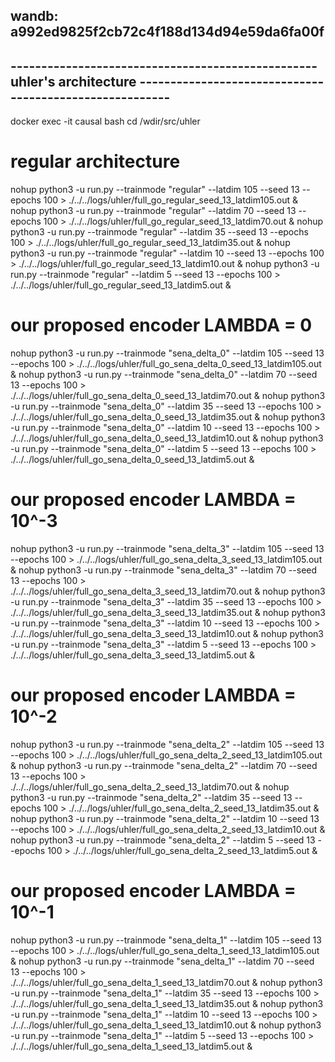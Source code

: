 
## wandb: a992ed9825f2cb72c4f188d134d94e59da6fa00f

## -------------------------------------------------- uhler's architecture --------------------------------------------------------
docker exec -it causal bash
cd /wdir/src/uhler


# regular architecture
nohup python3 -u run.py --trainmode "regular" --latdim 105 --seed 13 --epochs 100 > ./../../logs/uhler/full_go_regular_seed_13_latdim105.out & 
nohup python3 -u run.py --trainmode "regular" --latdim 70 --seed 13 --epochs 100 > ./../../logs/uhler/full_go_regular_seed_13_latdim70.out & 
nohup python3 -u run.py --trainmode "regular" --latdim 35 --seed 13 --epochs 100 > ./../../logs/uhler/full_go_regular_seed_13_latdim35.out & 
nohup python3 -u run.py --trainmode "regular" --latdim 10 --seed 13 --epochs 100 > ./../../logs/uhler/full_go_regular_seed_13_latdim10.out & 
nohup python3 -u run.py --trainmode "regular" --latdim 5 --seed 13 --epochs 100 > ./../../logs/uhler/full_go_regular_seed_13_latdim5.out & 

# our proposed encoder LAMBDA = 0
nohup python3 -u run.py --trainmode "sena_delta_0" --latdim 105 --seed 13 --epochs 100 > ./../../logs/uhler/full_go_sena_delta_0_seed_13_latdim105.out & 
nohup python3 -u run.py --trainmode "sena_delta_0" --latdim 70 --seed 13 --epochs 100 > ./../../logs/uhler/full_go_sena_delta_0_seed_13_latdim70.out &
nohup python3 -u run.py --trainmode "sena_delta_0" --latdim 35 --seed 13 --epochs 100 > ./../../logs/uhler/full_go_sena_delta_0_seed_13_latdim35.out &
nohup python3 -u run.py --trainmode "sena_delta_0" --latdim 10 --seed 13 --epochs 100 > ./../../logs/uhler/full_go_sena_delta_0_seed_13_latdim10.out &
nohup python3 -u run.py --trainmode "sena_delta_0" --latdim 5 --seed 13 --epochs 100 > ./../../logs/uhler/full_go_sena_delta_0_seed_13_latdim5.out &

# our proposed encoder LAMBDA = 10^-3
nohup python3 -u run.py --trainmode "sena_delta_3" --latdim 105 --seed 13 --epochs 100 > ./../../logs/uhler/full_go_sena_delta_3_seed_13_latdim105.out & 
nohup python3 -u run.py --trainmode "sena_delta_3" --latdim 70 --seed 13 --epochs 100 > ./../../logs/uhler/full_go_sena_delta_3_seed_13_latdim70.out &
nohup python3 -u run.py --trainmode "sena_delta_3" --latdim 35 --seed 13 --epochs 100 > ./../../logs/uhler/full_go_sena_delta_3_seed_13_latdim35.out &
nohup python3 -u run.py --trainmode "sena_delta_3" --latdim 10 --seed 13 --epochs 100 > ./../../logs/uhler/full_go_sena_delta_3_seed_13_latdim10.out &
nohup python3 -u run.py --trainmode "sena_delta_3" --latdim 5 --seed 13 --epochs 100 > ./../../logs/uhler/full_go_sena_delta_3_seed_13_latdim5.out &

# our proposed encoder LAMBDA = 10^-2
nohup python3 -u run.py --trainmode "sena_delta_2" --latdim 105 --seed 13 --epochs 100 > ./../../logs/uhler/full_go_sena_delta_2_seed_13_latdim105.out &
nohup python3 -u run.py --trainmode "sena_delta_2" --latdim 70 --seed 13 --epochs 100 > ./../../logs/uhler/full_go_sena_delta_2_seed_13_latdim70.out &
nohup python3 -u run.py --trainmode "sena_delta_2" --latdim 35 --seed 13 --epochs 100 > ./../../logs/uhler/full_go_sena_delta_2_seed_13_latdim35.out &
nohup python3 -u run.py --trainmode "sena_delta_2" --latdim 10 --seed 13 --epochs 100 > ./../../logs/uhler/full_go_sena_delta_2_seed_13_latdim10.out &
nohup python3 -u run.py --trainmode "sena_delta_2" --latdim 5 --seed 13 --epochs 100 > ./../../logs/uhler/full_go_sena_delta_2_seed_13_latdim5.out &

# our proposed encoder LAMBDA = 10^-1
nohup python3 -u run.py --trainmode "sena_delta_1" --latdim 105 --seed 13 --epochs 100 > ./../../logs/uhler/full_go_sena_delta_1_seed_13_latdim105.out &
nohup python3 -u run.py --trainmode "sena_delta_1" --latdim 70 --seed 13 --epochs 100 > ./../../logs/uhler/full_go_sena_delta_1_seed_13_latdim70.out &
nohup python3 -u run.py --trainmode "sena_delta_1" --latdim 35 --seed 13 --epochs 100 > ./../../logs/uhler/full_go_sena_delta_1_seed_13_latdim35.out &
nohup python3 -u run.py --trainmode "sena_delta_1" --latdim 10 --seed 13 --epochs 100 > ./../../logs/uhler/full_go_sena_delta_1_seed_13_latdim10.out &
nohup python3 -u run.py --trainmode "sena_delta_1" --latdim 5 --seed 13 --epochs 100 > ./../../logs/uhler/full_go_sena_delta_1_seed_13_latdim5.out &